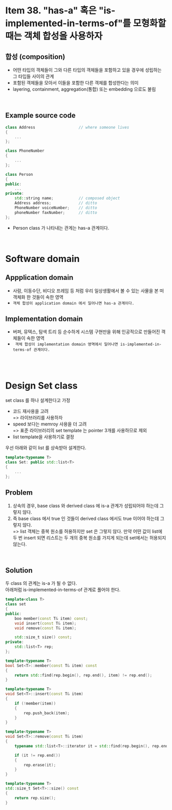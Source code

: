 # Item 38. "has-a" 혹은 "is-implemented-in-terms-of"를 모형화할 때는 객체 합성을 사용하자

## 합성 (composition)
- 어떤 타입의 객체들이 그와 다른 타입의 객체들을 포함하고 있을 경우에 성립하는 그 타입들 사이의 관계
- 포함된 객체들을 모아서 이들을 포함한 다른 객체를 합성한다는 의미
- layering, containment, aggregation(통합) 또는 embedding 으로도 불림
<br>

## Example source code
```c++
class Address                   // where someone lives
{
    ...
};

class PhoneNumber
{
    ...
};

class Person
{
public:
    ...
private:
    std::string name;           // composed object
    Address address;            // ditto
    PhoneNumber voiceNumber;    // ditto
    phoneNumber faxNumber;      // ditto
};
```
- Person class 가 나타내는 관게는 has-a 관계이다.

<br>

# Software domain
## Appplication domain
- 사람, 이동수단, 비디오 프레임 등 처럼 우리 일상생활에서 볼 수 있는 사물을 본 떠 객체화 한 것들이 속한 영역
- ```객체 합성이 application domain 에서 일어나면 has-a 관계이다.```

## Implementation domain
- 버퍼, 뮤텍스, 탐색 트리 등 순수하게 시스템 구현만을 위해 인공적으로 만들어진 객체들이 속한 영역
- ``` 객체 합성이 implementation domain 영역에서 일어나면 is-implemented-in-terms-of 관계이다.```
<br>
<br>

# Design Set class
set class 를 하나 설계한다고 가정
- 코드 재사용을 고려  
  => 라이브러리를 사용하자
- speed 보다는 memroy 사용을 더 고려  
  => 표준 라이브러리의 set template 는 pointer 3개를 사용하므로 제외
- list template을 사용하기로 결정

우선 아래와 같이 list 를 상속받아 설계한다.
<br>

```c++
template<typename T>
class Set: public std::list<T>
{
    ...
};
```

## Problem
1. 상속의 경우, base class 와 derived class 에 is-a 관계가 성립되어야 하는데 그렇지 않다.
2. 즉 base class 에서 true 인 것들이 derived class 에서도 true 이어야 하는데 그렇지 않다.  
=> list 객체는 중복 원소를 허용하지만 set 은 그렇지 않다. 만약 어떤 값이 list<int>에 두 번 insert 되면 리스트는 두 개의 중복 원소를 가지게 되는데 set에서는 허용되지 않는다.
<br>

## Solution
두 class 의 관계는 is-a 가 될 수 없다.  
아래처럼 is-implemented-in-terms-of 관계로 풀어야 한다. 

``` c++
template<class T>
class set
{
public:
    boo member(const T& item) const;
    void insert(const T& item);
    void remove(const T& item);

    std::size_t size() const;
private:
    std::list<T> rep;
};

template<typename T>
bool Set<T>::member(const T& item) const
{
    return std::find(rep.begin(), rep.end(), item) != rep.end();
}

template<typename T>
void Set<T>::insert(const T& item)
{
    if (!member(item))
    {
        rep.push_back(item);
    }
}

template<typename T>
void Set<T>::remove(const T& item)
{
    typename std::list<T>::iterator it = std::find(rep.begin(), rep.end(), item);

    if (it != rep.end())
    {
        rep.erase(it);
    }
}

template<typename T>
std::size_t Set<T>::size() const
{
    return rep.size();
}
```